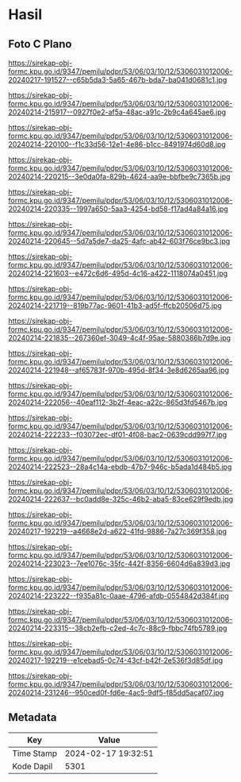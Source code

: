 # Hasil

## Foto C Plano

https://sirekap-obj-formc.kpu.go.id/9347/pemilu/pdpr/53/06/03/10/12/5306031012006-20240217-191527--c65b5da3-5a65-467b-bda7-ba041d0681c1.jpg

https://sirekap-obj-formc.kpu.go.id/9347/pemilu/pdpr/53/06/03/10/12/5306031012006-20240214-215917--0927f0e2-af5a-48ac-a91c-2b9c4a645ae6.jpg

https://sirekap-obj-formc.kpu.go.id/9347/pemilu/pdpr/53/06/03/10/12/5306031012006-20240214-220100--f1c33d56-12e1-4e86-b1cc-8491974d60d8.jpg

https://sirekap-obj-formc.kpu.go.id/9347/pemilu/pdpr/53/06/03/10/12/5306031012006-20240214-220215--3e0da0fa-829b-4624-aa9e-bbfbe9c7365b.jpg

https://sirekap-obj-formc.kpu.go.id/9347/pemilu/pdpr/53/06/03/10/12/5306031012006-20240214-220335--1997a650-5aa3-4254-bd58-f17ad4a84a16.jpg

https://sirekap-obj-formc.kpu.go.id/9347/pemilu/pdpr/53/06/03/10/12/5306031012006-20240214-220645--5d7a5de7-da25-4afc-ab42-603f76ce9bc3.jpg

https://sirekap-obj-formc.kpu.go.id/9347/pemilu/pdpr/53/06/03/10/12/5306031012006-20240214-221603--e472c6d6-495d-4c16-a422-1118074a0451.jpg

https://sirekap-obj-formc.kpu.go.id/9347/pemilu/pdpr/53/06/03/10/12/5306031012006-20240214-221719--819b77ac-9601-41b3-ad5f-ffcb20506d75.jpg

https://sirekap-obj-formc.kpu.go.id/9347/pemilu/pdpr/53/06/03/10/12/5306031012006-20240214-221835--267360ef-3049-4c4f-95ae-5880386b7d9e.jpg

https://sirekap-obj-formc.kpu.go.id/9347/pemilu/pdpr/53/06/03/10/12/5306031012006-20240214-221948--af65783f-970b-495d-8f34-3e8d6265aa96.jpg

https://sirekap-obj-formc.kpu.go.id/9347/pemilu/pdpr/53/06/03/10/12/5306031012006-20240214-222056--40eaf112-3b2f-4eac-a22c-865d3fd5467b.jpg

https://sirekap-obj-formc.kpu.go.id/9347/pemilu/pdpr/53/06/03/10/12/5306031012006-20240214-222233--f03072ec-df01-4f08-bac2-0639cdd997f7.jpg

https://sirekap-obj-formc.kpu.go.id/9347/pemilu/pdpr/53/06/03/10/12/5306031012006-20240214-222523--28a4c14a-ebdb-47b7-946c-b5ada1d484b5.jpg

https://sirekap-obj-formc.kpu.go.id/9347/pemilu/pdpr/53/06/03/10/12/5306031012006-20240214-222637--bc0add8e-325c-46b2-aba5-83ce629f9edb.jpg

https://sirekap-obj-formc.kpu.go.id/9347/pemilu/pdpr/53/06/03/10/12/5306031012006-20240217-192219--a4668e2d-a622-41fd-9886-7a27c369f358.jpg

https://sirekap-obj-formc.kpu.go.id/9347/pemilu/pdpr/53/06/03/10/12/5306031012006-20240214-223023--7ee1076c-35fc-442f-8356-6604d6a839d3.jpg

https://sirekap-obj-formc.kpu.go.id/9347/pemilu/pdpr/53/06/03/10/12/5306031012006-20240214-223222--f935a81c-0aae-4796-afdb-0554842d384f.jpg

https://sirekap-obj-formc.kpu.go.id/9347/pemilu/pdpr/53/06/03/10/12/5306031012006-20240214-223315--38cb2efb-c2ed-4c7c-88c9-fbbc74fb5789.jpg

https://sirekap-obj-formc.kpu.go.id/9347/pemilu/pdpr/53/06/03/10/12/5306031012006-20240217-192219--e1cebad5-0c74-43cf-b42f-2e536f3d85df.jpg

https://sirekap-obj-formc.kpu.go.id/9347/pemilu/pdpr/53/06/03/10/12/5306031012006-20240214-231246--950ced0f-fd6e-4ac5-9df5-f85dd5acaf07.jpg


## Metadata

| Key        | Value               |
| ---------- | ------------------- |
| Time Stamp | 2024-02-17 19:32:51 |
| Kode Dapil | 5301                |



